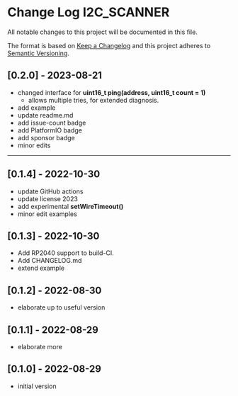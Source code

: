 # Change Log I2C_SCANNER

All notable changes to this project will be documented in this file.

The format is based on [Keep a Changelog](http://keepachangelog.com/)
and this project adheres to [Semantic Versioning](http://semver.org/).


## [0.2.0] - 2023-08-21
- changed interface for **uint16_t ping(address, uint16_t count = 1)**
  - allows multiple tries, for extended diagnosis.
- add example
- update readme.md
- add issue-count badge
- add PlatformIO badge
- add sponsor badge
- minor edits

----

## [0.1.4] - 2022-10-30
- update GitHub actions
- update license 2023
- add experimental **setWireTimeout()**
- minor edit examples

## [0.1.3] - 2022-10-30
- Add RP2040 support to build-CI.
- Add CHANGELOG.md
- extend example

## [0.1.2] - 2022-08-30
- elaborate up to useful version

## [0.1.1] - 2022-08-29
- elaborate more

## [0.1.0] - 2022-08-29
- initial version
